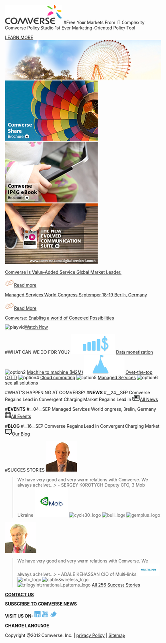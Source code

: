![comverse_Logo](./img/comverse-logo.png)
#Free Your Markets From IT Complexity
Comverse Policy Studio 1st Ever Marketing-Oriented Policy Tool

[LEARN MORE](http://......)
![img1](./img/slide-bg-complexity.jpg)
![img2](./img/Megamenu_News_and_media.jpg)
![img3](./img/Megamenu_Your_Needs_eBook.jpg)
![img4](./img/megamenu_digital_lifestyle.jpg)


[Comverse Is Value-Added Service Global Market Leader.](http://......) 

![readImg](./img/link-icon-image.png)[Read more](http://......)

[Managed Services World Congress Septemper 18-19 Berlin, Germany](http://......) 

![readMoreImg](./img/link-icon-image.png)[Read More](http://......)

[Comverse: Enabling a world of Conected Possibilities](http://......) 

![playvid](./img/lbtnArrow.png)[Watch Now](http://......)

#WHAT CAN WE DO FOR YOU?
![option1](./img/solution_icon_smart-money_hover.png)
[Data monetization](http://......) 
![option2](https://...)
[Machine to machine (M2M)](http://......) 
![option3](./img/solution_icon_optimize-efficnt_hover.png)
[Ovet-the-top (OTT)](http://......) 
![option4](https://...)
[Cloud computing](http://......) 
![option5](https://...)
[Managed Services](http://......) 
![option6](https://...)
[see all solutions](http://......) 

#WHAT'S HAPPENING AT COMVERSE?
#__NEWS__
#__24__SEP
Comverse Regains Lead in Convergent Charging Market Regains Lead in
![allnewsImg](./img/eventListIconNews_hover.png)[All News](http://......)

#__EVENTS__
#__04__SEP
Managed Services World ongress, Brelin, Germany
[![eventImg](./img/eventListIconEvents_hover.png)All Events](http://......)

#__BLOG__
#__16__SEP
Comverse Regains Lead in Convergent Charging Market
![blogImg](./img/eventListIconPress_hover.png)[Our Blog](http://......)

#SUCCES STORIES
![sergey_img](./img/CB-JP-face.png)
> We have very good and very warm relations with Comverse. We always acheivet...> - SERGEY KOROTYCH
Deputy CTO, 3 Mob Ukraine
![mob_logo](./img/3mob_w108px_X_h95px.jpg)
![cycle30_logo](http://......)
![bull_logo](http://......)
![gemplus_logo](http://......)

![adale_img](./img/JT-GM-face.png)
> We have very good and very warm relations with Comverse. We always acheivet...> - ADALE KEHASSAN
CIO of Multi-links
![multiLinks_logo](./img/multilinks.jpg)
![mtc_logo](https://...)
![cable&wireless_logo](https://...)
![trilogyInternational_patterns_logo](https://...)
[All 256 Success Stories](http://......)

[__CONTACT US__](http://......)

[__SUBSCRIBE TO COMVERSE NEWS__](http://......)

__VISIT US ON:__
[![in_link](./img/socialMenuIcon-linkdin_hover.png)](https://www.linkedin.com/company/comverse)
[![Youtube_link](./img/socialMenuIcon-youtube_hover.png)](https://www.youtube.com/user/ComverseInc)
[![Twitter_link](./img/socialMenuIcon-twitter_hover.png)](https://twitter.com/Comverse_Inc)

__CHANGE LANGUAGE__

Copyright @2012 Comverse. Inc. |  [privacy Policy](http://www.comverse.com/about_comverse/legal-notice-and-privacy-links/) |  [Sitemap](http://comverse.com/#)